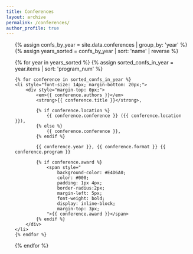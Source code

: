 ```yaml
---
title: Conferences
layout: archive
permalink: /conferences/
author_profile: true
---
```


<ul>
{% assign confs_by_year = site.data.conferences | group_by: 'year' %}
{% assign years_sorted = confs_by_year | sort: 'name' | reverse %}

{% for year in years_sorted %}
    {% assign sorted_confs_in_year = year.items | sort: 'program_num' %}
    
    {% for conference in sorted_confs_in_year %}
    <li style="font-size: 14px; margin-bottom: 20px;">
        <div style="margin-top: 0px;">
            <em>{{ conference.authors }}</em> 
            <strong>{{ conference.title }}</strong>,
            
            {% if conference.location %}
                {{ conference.conference }} ({{ conference.location }}), 
            {% else %}
                {{ conference.conference }}, 
            {% endif %}
            
            {{ conference.year }}, {{ conference.format }} {{ conference.program }}
            
            {% if conference.award %}
                <span style="
                    background-color: #E4D6A0;
                    color: #000;
                    padding: 1px 4px;
                    border-radius:2px;
                    margin-left: 5px;
                    font-weight: bold;
                    display: inline-block;
                    margin-top: 3px;
                ">{{ conference.award }}</span>
            {% endif %}
        </div>
    </li>
    {% endfor %}
{% endfor %}
</ul>
